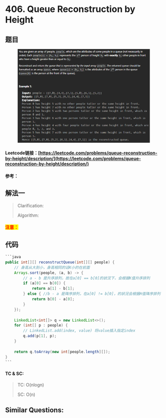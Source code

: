 # 406. Queue Reconstruction by Height

## 题目

<figure><img src=".gitbook/assets/image (6).png" alt=""><figcaption></figcaption></figure>

#### Leetcode链接：[https://leetcode.com/problems/queue-reconstruction-by-height/description/](https://leetcode.com/problems/queue-reconstruction-by-height/description/)

#### 参考：

## 解法一

> Clarification:&#x20;
>
> Algorithm:&#x20;

#### <mark style="color:red;">注意：</mark>

## 代码

````java
```java
public int[][] reconstructQueue(int[][] people) {
    // 身高从大到小，身高相同的话K小的在前面
    Arrays.sort(people, (a, b) -> {
        // a - b 是升序排列，故在a[0] == b[0]的狀況下，会根据K值升序排列
        if (a[0] == b[0]) {
            return a[1] - b[1];
        } else { //b - a 是降序排列，在a[0] != b[0]，的狀況会根据H值降序排列
            return b[0] - a[0];
        }
    });

    LinkedList<int[]> q = new LinkedList<>();
    for (int[] p : people) {
        // LinkedList.add(index, value) 将value插入指定index
        q.add(p[1], p); 
    }

    return q.toArray(new int[people.length][]);
}
```
````

#### TC & SC:&#x20;

> TC: O(nlogn)
>
> SC: O(n)

## **Similar Questions:**&#x20;

